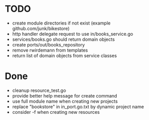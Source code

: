 # TODO
- create module directories if not exist (example github.com/junk/bikestore)
- http handler delegate request to use in/books_service.go
- services/books.go should return domain objects
- create ports/out/books_repository
- remove rwirdemann from templates
- return list of domain objects from service classes

# Done
- cleanup resource_test.go
- provide better help message for create command
- use full module name when creating new projects
- replace "bookstore" in in_port.go.txt by dynamic project name
- consider -f when creating new resources
